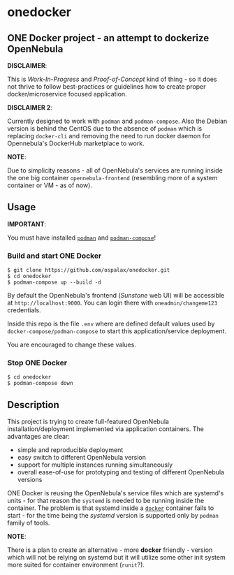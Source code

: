 # onedocker

## ONE Docker project - an attempt to dockerize OpenNebula

**DISCLAIMER**:

This is *Work-In-Progress* and *Proof-of-Concept* kind of thing - so it does not thrive to follow best-practices or guidelines how to create proper docker/microservice focused application.

**DISCLAIMER 2**:

Currently designed to work with `podman` and `podman-compose`. Also the Debian version is behind the CentOS due to the absence of `podman` which is replacing `docker-cli` and removing the need to run docker daemon for Opennebula's DockerHub marketplace to work.

**NOTE**:

Due to simplicity reasons - all of OpenNebula's services are running inside the one big container `opennebula-frontend` (resembling more of a system container or VM - as of now).

## Usage

**IMPORTANT**:

You must have installed [`podman`](https://podman.io) and [`podman-compose`](https://github.com/containers/podman-compose)!

### Build and start ONE Docker

```
$ git clone https://github.com/ospalax/onedocker.git
$ cd onedocker
$ podman-compose up --build -d
```

By default the OpenNebula's frontend (*Sunstone* web UI) will be accessible at `http://localhost:9000`. You can login there with `oneadmin/changeme123` credentials.

Inside this repo is the file `.env` where are defined default values used by `docker-compose/podman-compose` to start this application/service deployment.

You are encouraged to change these values.

### Stop ONE Docker

```
$ cd onedocker
$ podman-compose down
```

## Description

This project is trying to create full-featured OpenNebula installation/deployment implemented via application containers. The advantages are clear:

* simple and reproducible deployment
* easy switch to different OpenNebula version
* support for multiple instances running simultaneously
* overall ease-of-use for prototyping and testing of different OpenNebula versions

ONE Docker is reusing the OpenNebula's service files which are systemd's units - for that reason the `systemd` is needed to be running inside the container. The problem is that systemd inside a [`docker`](https://www.docker.com/) container fails to start - for the time being the *systemd* version is supported only by `podman` family of tools.

**NOTE**:

There is a plan to create an alternative - more **docker** friendly - version which will not be relying on systemd but it will utilize some other init system more suited for container environment (`runit`?).

